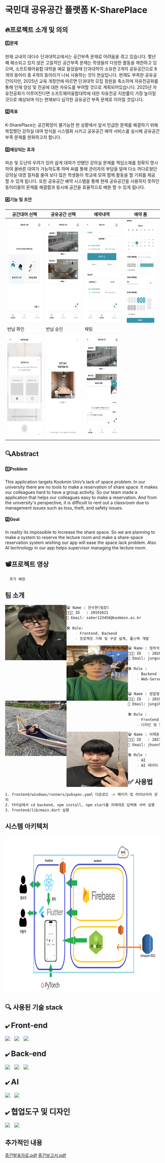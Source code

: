 # 국민대 공유공간 플랫폼 K-SharePlace


## 🔥프로젝트 소개 및 의의

####  1️⃣문제
 현재 교내의 대다수 단과대학교에서는 공간부족 문제로 어려움을 겪고 있습니다. 몇년 째 해소되고 있지 않은 고질적인 공간부족 문제는 학생들의 다양한 활동을 제한하고 있으며, 소프트웨어융합 대학을 예로 들었을때 단과대학이 소유한 2개의 공유공간으로 8개의 동아리 중 4개의 동아리가 나눠 사용하는 것이 현실입니다.
 현재도 부족한 공유공간이지만, 2025년 교육 개정안에 따르면 단과대학 모집 정원을 축소하며 자유전공화를 통해 인재 양성 및 전공에 대한 자유도를 부여할 것으로 계획되어있습니다. 2025년 자유전공화가 이루어진다면 소프트웨어융합대학에 대한 자유전공 지원률이 가장 높아질것으로 예상되며 이는 현재보다 심각한 공유공간 부족 문제로 이어질 것입니다.
 
#### 2️⃣목표
 K-SharePlace는 공간확장이 불가능한  현 상황에서 앞서 언급한 문제를 해결하기 위해 복잡했던 강의실 대여 방식을 시스템화 시키고 공유공간 예약 서비스를 실시해 공유공간 부족 문제를 완화하고자 합니다.
 
#### 3️⃣예상되는 효과
 파손 및 도난의 우려가 있어 쉽게 대여가 안됐던 강의실 문제를 책임소재를 정확히 명시하여 올바른 대여가 가능하도록 하며 AI를 통해 관리자의 부담을 덜며 다소 까다로웠던 강의실 대영 절차를 줄여 보다 많은 학생들이 학교에 모여 함께 활동을  할 기회를 제공 할 수 있게 됩니다.
 또한 공유공간 예약 시스템을 통해 현재 공유공간을 사용하지 못하던 동아리들의 문제를 해결함과 동시에 공간을 효율적으로 배분 할 수 있게 됩니다.
 
#### 4️⃣기능 및 초안

|공간대여 선택|공유공간 선택|예약내역|예약 폼|
|---|---|---|---|
<img src="./read.me_image/Group%2023.png" height="340" width="200px;">|<img src="./read.me_image/Group%2024.png" height="340" width="200px;">|<img src="./read.me_image/Group%2025.png" height="340" width="200px;">|<img src="./read.me_image/Group%2028%20(1).png" height="340" width="200px;">
반납 확인|반납 승인|채팅||
<img src="./read.me_image/Group%2026.png" height="340" width="200px;">|<img src="./read.me_image/Group%2027.png" height="340" width="200px;">|<img src="./read.me_image/Group%2027%20(1).png" height="340" width="200px;">|

## 🔍Abstract

#### 1️⃣Problem
 This application targets Kookmin Univ’s lack of space problem. In our university there are no tools to make a reservation of share space. It makes our colleagues hard to have a group activity. So our team made a application that helps our colleagues easy to make a reservation. And from the university's perspective, it is difficult to rent out a classroom due to management issues such as loss, theft, and safety issues.

#### 2️⃣Goal
 In reality its impossible to increase the share space. So we are planning to make a system to reserve the lecture room and make a share-space reservation system wishing our app will ease the space lack problem. Also AI technology in our app helps supervisor managing the lecture room.

 
## 📽️프로젝트 영상
      추가 예정


 
 


## 팀 소개


<img align=left src="./read.me_image/안수현.jpg" height="180" width="200px;">

```markdown
😁 Name : 안수현(팀장)
👨🏻‍💻 ID   : 20191621
📧 Email: saker123456@kookmin.ac.kr

🛠 Role:
    - Frontend, Backend
    - 프로젝트 기획 및 구성 설계, 풀스택 개발

```

<img align=left src="./read.me_image/정의석.jpg" height="180" width="200px;">

```markdown
😁 Name : 정의석
👨🏻‍💻 ID   : 2020134
📧 Email: jungus07@kookmin.ac.kr

🛠 Role :
    - Backend
    - Web-Server 제작 및 App-Server 제작
     
```

<img align=left src="./read.me_image/정일형.jpg" height="180" width="200px;">

```markdown
😁 Name : 정일형
👨🏻‍💻 ID   : 20195303
📧 Email: jungih1017@gmail.com

🛠 Role :
    - Frontend
    - 디자인 및 웹 개발 

```

<img align=left src="./read.me_image/이재훈.jpg" height="180" width="200px;">

```markdown
😁 Name : 이재훈
👨🏻‍💻 ID   : 20213053
📧 Email: jhoon5061@gmail.com

🛠 Role :
    - AI 
    - AI 데이터 구축 및 학습 , 기능에 대한 AI 모델 개발

```




## ✅ 사용법


    1. frontend/windows/runners/pubspec.yaml 다운로드 -> 패키지 및 라이브러리 관리
    2. 터미널에서 cd backend, npm install, npm start를 차례대로 입력해 서버 실행
    3. frontend/lib/main.dart 실행




## 시스템 아키텍처
 <img src="./read.me_image/아키텍처.png" height="510" width="800px;">
 
## 🔍 사용된 기술 stack

### ✔️ <span style="font-size: 1.5em;">Front-end</span>

<img src="https://img.shields.io/badge/flutter-02569B?style=for-the-badge&logo=flutter&logoColor=white" style="margin-right: 10px;">
<img src="https://img.shields.io/badge/Dart-0175C2?style=for-the-badge&logo=Dart&logoColor=white" style="margin-right: 10px;">
<img src="https://img.shields.io/badge/React-61DAFB?style=for-the-badge&logo=React&logoColor=white" style="margin-right: 10px;">
 
 ### ✔️ <span style="font-size: 1.5em;">Back-end</span>
 <img src="https://img.shields.io/badge/node.js-339933?style=for-the-badge&logo=node.js&logoColor=white" style="margin-right: 10px;">
 <img src="https://img.shields.io/badge/Firebase-FFCA28?style=for-the-badge&logo=Firebase&logoColor=white" style="margin-right: 10px;">
 <img src="https://img.shields.io/badge/Flask-00000?style=for-the-badge&logo=Flask&logoColor=white" style="margin-right: 10px;">

 ### ✔️ <span style="font-size: 1.5em;">AI</span>
<img src="https://img.shields.io/badge/Python-3776AB?style=for-the-badge&logo=Python&logoColor=white" style="margin-right: 10px;">
<img src="https://img.shields.io/badge/PyTorch-3776AB?style=for-the-badge&logo=Python&logoColor=white" style="margin-right: 10px;">

 ### ✔️ <span style="font-size: 1.5em;">협업도구 및 디자인</span>
 <img src="https://img.shields.io/badge/Figma-F24E1E?style=for-the-badge&logo=Figma&logoColor=white" style="margin-right: 10px;">
 <img src="https://img.shields.io/badge/Notion-EE4C2C?style=for-the-badge&logo=PyTorch&logoColor=white" style="margin-right: 10px;">
 
## 추가적인 내용
[중간발표자료.pdf](https://github.com/kookmin-sw/capstone-2024-26/files/14880364/default.pdf)
[중간보고서.pdf](https://github.com/kookmin-sw/capstone-2024-26/files/14880368/default.pdf)
        
